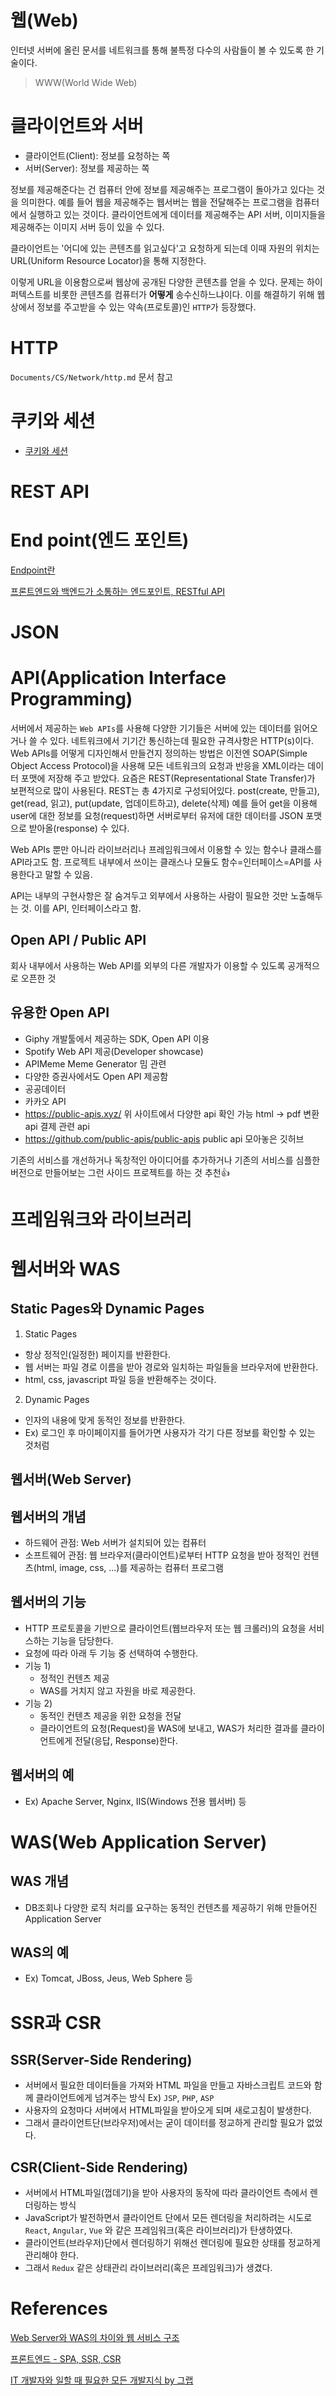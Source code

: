 # 웹(Web)

인터넷 서버에 올린 문서를 네트워크를 통해 불특정 다수의 사람들이 볼 수 있도록 한 기술이다.

> WWW(World Wide Web)

# 클라이언트와 서버

- 클라이언트(Client): 정보를 요청하는 쪽
- 서버(Server): 정보를 제공하는 쪽

정보를 제공해준다는 건 컴퓨터 안에 정보를 제공해주는 프로그램이 돌아가고 있다는 것을 의미한다. 예를 들어 웹을 제공해주는 웹서버는 웹을 전달해주는 프로그램을 컴퓨터에서 실행하고 있는 것이다. 클라이언트에게 데이터를 제공해주는 API 서버, 이미지들을 제공해주는 이미지 서버 등이 있을 수 있다.

클라이언트는 '어디에 있는 콘텐츠를 읽고싶다'고 요청하게 되는데 이때 자원의 위치는 URL(Uniform Resource Locator)을 통해 지정한다.

이렇게 URL을 이용함으로써 웹상에 공개된 다양한 콘텐츠를 얻을 수 있다. 문제는 하이퍼텍스트를 비롯한 콘텐츠를 컴퓨터가 **어떻게** 송수신하느냐이다. 이를 해결하기 위해 웹상에서 정보를 주고받을 수 있는 약속(프로토콜)인 `HTTP`가 등장했다.

# HTTP

`Documents/CS/Network/http.md` 문서 참고

# 쿠키와 세션

- [쿠키와 세션](https://doooyeon.github.io/2018/09/10/cookie-and-session.html)

# REST API

# End point(엔드 포인트)

[Endpoint란](https://toneyparky.tistory.com/6)

[프론트엔드와 백엔드가 소통하는 엔드포인트, RESTful API](https://evan-moon.github.io/2020/04/07/about-restful-api/)

# JSON

# API(Application Interface Programming)

서버에서 제공하는 `Web APIs`를 사용해 다양한 기기들은 서버에 있는 데이터를 읽어오거나 쓸 수 있다. 네트워크에서 기기간 통신하는데 필요한 규격사항은 HTTP(s)이다. Web APIs를 어떻게 디자인해서 만들건지 정의하는 방법은 이전엔 SOAP(Simple Object Access Protocol)을 사용해 모든 네트워크의 요청과 반응을 XML이라는 데이터 포맷에 저장해 주고 받았다. 요즘은 REST(Representational State Transfer)가 보편적으로 많이 사용된다. REST는 총 4가지로 구성되어있다. post(create, 만들고), get(read, 읽고), put(update, 업데이트하고), delete(삭제) 예를 들어 get을 이용해 user에 대한 정보를 요청(request)하면 서버로부터 유저에 대한 데이터를 JSON 포맷으로 받아올(response) 수 있다.

Web APIs 뿐만 아니라 라이브러리나 프레임워크에서 이용할 수 있는 함수나 클래스를 API라고도 함. 프로젝트 내부에서 쓰이는 클래스나 모듈도 함수=인터페이스=API를 사용한다고 말할 수 있음.

API는 내부의 구현사항은 잘 숨겨두고 외부에서 사용하는 사람이 필요한 것만 노출해두는 것. 이를 API, 인터페이스라고 함.

## Open API / Public API

회사 내부에서 사용하는 Web API를 외부의 다른 개발자가 이용할 수 있도록 공개적으로 오픈한 것

## 유용한 Open API

- Giphy
  개발툴에서 제공하는 SDK, Open API 이용
- Spotify
  Web API 제공(Developer showcase)
- APIMeme Meme Generator
  밈 관련
- 다양한 증권사에서도 Open API 제공함
- 공공데이터
- 카카오 API
- https://public-apis.xyz/
  위 사이트에서 다양한 api 확인 가능
  html -> pdf 변환 api
  결제 관련 api
- https://github.com/public-apis/public-apis
  public api 모아놓은 깃허브

기존의 서비스를 개선하거나 독창적인 아이디어를 추가하거나 기존의 서비스를 심플한 버전으로 만들어보는 그런 사이드 프로젝트를 하는 것 추천👍

# 프레임워크와 라이브러리

# 웹서버와 WAS

## Static Pages와 Dynamic Pages

1. Static Pages

- 항상 정적인(일정한) 페이지를 반환한다.
- 웹 서버는 파일 경로 이름을 받아 경로와 일치하는 파일들을 브라우저에 반환한다.
- html, css, javascript 파일 등을 반환해주는 것이다.

2. Dynamic Pages

- 인자의 내용에 맞게 동적인 정보를 반환한다.
- Ex) 로그인 후 마이페이지를 들어가면 사용자가 각기 다른 정보를 확인할 수 있는 것처럼

## 웹서버(Web Server)

## 웹서버의 개념

- 하드웨어 관점: Web 서버가 설치되어 있는 컴퓨터
- 소프트웨어 관점: 웹 브라우저(클라이언트)로부터 HTTP 요청을 받아 정적인 컨텐츠(html, image, css, ...)를 제공하는 컴퓨터 프로그램

## 웹서버의 기능

- HTTP 프로토콜을 기반으로 클라이언트(웹브라우저 또는 웹 크롤러)의 요청을 서비스하는 기능을 담당한다.
- 요청에 따라 아래 두 기능 중 선택하여 수행한다.
- 기능 1)
  - 정적인 컨텐츠 제공
  - WAS를 거치지 않고 자원을 바로 제공한다.
- 기능 2)
  - 동적인 컨텐츠 제공을 위한 요청을 전달
  - 클라이언트의 요청(Request)을 WAS에 보내고, WAS가 처리한 결과를 클라이언트에게 전달(응답, Response)한다.

## 웹서버의 예

- Ex) Apache Server, Nginx, IIS(Windows 전용 웹서버) 등

# WAS(Web Application Server)

## WAS 개념

- DB조회나 다양한 로직 처리를 요구하는 동적인 컨텐츠를 제공하기 위해 만들어진 Application Server

## WAS의 예

- Ex) Tomcat, JBoss, Jeus, Web Sphere 등

# SSR과 CSR

## SSR(Server-Side Rendering)

- 서버에서 필요한 데이터들을 가져와 HTML 파일을 만들고 자바스크립트 코드와 함께 클라이언트에게 넘겨주는 방식 Ex) `JSP`, `PHP`, `ASP`
- 사용자의 요청마다 서버에서 HTML파일을 받아오게 되며 새로고침이 발생한다.
- 그래서 클라이언트단(브라우저)에서는 굳이 데이터를 정교하게 관리할 필요가 없었다.

## CSR(Client-Side Rendering)

- 서버에서 HTML파일(껍데기)을 받아 사용자의 동작에 따라 클라이언트 측에서 렌더링하는 방식
- JavaScript가 발전하면서 클라이언트 단에서 모든 렌더링을 처리하려는 시도로 `React`, `Angular`, `Vue` 와 같은 프레임워크(혹은 라이브러리)가 탄생하였다.
- 클라이언트(브라우저)단에서 렌더링하기 위해선 렌더링에 필요한 상태를 정교하게 관리해야 한다.
- 그래서 `Redux` 같은 상태관리 라이브러리(혹은 프레임워크)가 생겼다.

# References

[Web Server와 WAS의 차이와 웹 서비스 구조](https://gmlwjd9405.github.io/2018/10/27/webserver-vs-was.html)

[프론트엔드 - SPA, SSR, CSR](https://velog.io/@gouz7514/%ED%94%84%EB%A1%A0%ED%8A%B8%EC%97%94%EB%93%9C-SPA-SSR-CSR)

[IT 개발자와 일할 때 필요한 모든 개발지식 by 그랩](https://www.grabbing.me/IT-A-to-Z-By-1e1fbc981b7c4c03ac44943085ac8304)
